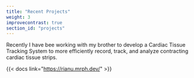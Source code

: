 ```yaml
---
title: "Recent Projects"
weight: 3
improvecontrast: true
section_id: "projects"
---
```


Recently I have bee working with my brother to develop a Cardiac Tissue Tracking System to more efficiently record, track, and analyze contracting cardiac tissue strips.

{{< docs link="https://rianu.mrph.dev/" >}}
